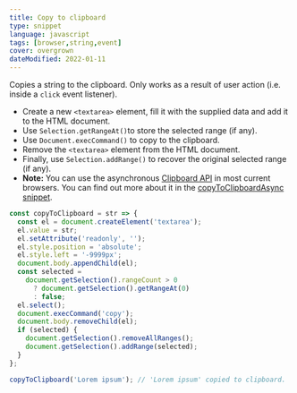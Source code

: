 ```yaml
---
title: Copy to clipboard
type: snippet
language: javascript
tags: [browser,string,event]
cover: overgrown
dateModified: 2022-01-11
---
```


Copies a string to the clipboard.
Only works as a result of user action (i.e. inside a `click` event listener).

- Create a new `<textarea>` element, fill it with the supplied data and add it to the HTML document.
- Use `Selection.getRangeAt()`to store the selected range (if any).
- Use `Document.execCommand()` to copy to the clipboard.
- Remove the `<textarea>` element from the HTML document.
- Finally, use `Selection.addRange()` to recover the original selected range (if any).
- **Note:** You can use the asynchronous [Clipboard API](https://developer.mozilla.org/en-US/docs/Web/API/Clipboard_API) in most current browsers. You can find out more about it in the [copyToClipboardAsync snippet](/js/s/copy-to-clipboard-async).

```js
const copyToClipboard = str => {
  const el = document.createElement('textarea');
  el.value = str;
  el.setAttribute('readonly', '');
  el.style.position = 'absolute';
  el.style.left = '-9999px';
  document.body.appendChild(el);
  const selected =
    document.getSelection().rangeCount > 0
      ? document.getSelection().getRangeAt(0)
      : false;
  el.select();
  document.execCommand('copy');
  document.body.removeChild(el);
  if (selected) {
    document.getSelection().removeAllRanges();
    document.getSelection().addRange(selected);
  }
};

copyToClipboard('Lorem ipsum'); // 'Lorem ipsum' copied to clipboard.
```
